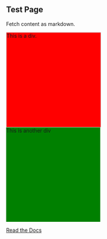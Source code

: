 ## Test Page

Fetch content as markdown. 

<div style="border: 1px solid #ccc; width: 256px; height: 256px; background-color: red;">
  This is a div.
</div>

<div style="width: 256px; height: 256px; background-color: green;">
  This is another div
</div>

[Read the Docs][docs] 

[docs]: https://raw.githubusercontent.com/tforward/test_page/main/README.md






